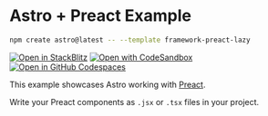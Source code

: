 # Astro + Preact Example

```sh
npm create astro@latest -- --template framework-preact-lazy
```

[![Open in StackBlitz](https://developer.stackblitz.com/img/open_in_stackblitz.svg)](https://stackblitz.com/github/withastro/astro/tree/latest/examples/framework-preact-lazy)
[![Open with CodeSandbox](https://assets.codesandbox.io/github/button-edit-lime.svg)](https://codesandbox.io/p/sandbox/github/withastro/astro/tree/latest/examples/framework-preact-lazy)
[![Open in GitHub Codespaces](https://github.com/codespaces/badge.svg)](https://codespaces.new/withastro/astro?devcontainer_path=.devcontainer/framework-preact-lazy/devcontainer.json)

This example showcases Astro working with [Preact](https://preactjs.com).

Write your Preact components as `.jsx` or `.tsx` files in your project.
